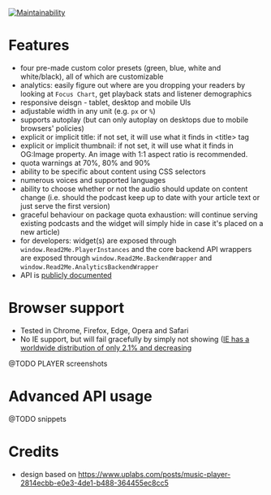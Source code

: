[![Maintainability](https://api.codeclimate.com/v1/badges/36dd4efdd375a4b23b70/maintainability)](https://codeclimate.com/repos/5a4794df0602e102940006eb/maintainability)

# Features
- four pre-made custom color presets (green, blue, white and white/black), all of which are customizable
- analytics: easily figure out where are you dropping your readers by looking at `Focus Chart`, get playback stats and listener demographics
- responsive deisgn - tablet, desktop and mobile UIs
- adjustable width in any unit (e.g. `px` or `%`)
- supports autoplay (but can only autoplay on desktops due to mobile browsers' policies)
- explicit or implicit title: if not set, it will use what it finds in \<title\> tag
- explicit or implicit thumbnail: if not set, it will use what it finds in OG:Image property. An image with 1:1 aspect ratio is recommended. 
- quota warnings at 70%, 80% and 90%
- ability to be specific about content using CSS selectors
- numerous voices and supported languages
- ability to choose whether or not the audio should update on content change (i.e. should the podcast keep up to date with your article text or just serve the first version)
- graceful behaviour on package quota exhaustion: will continue serving existing podcasts and the widget will simply hide in case it's placed on a new article)
- for developers: widget(s) are exposed through `window.Read2Me.PlayerInstances` and the core backend API wrappers are exposed through `window.Read2Me.BackendWrapper` and `window.Read2Me.AnalyticsBackendWrapper`
- API is [publicly documented](https://swaggerhub.com/apis/Read2Me/)

# Browser support
- Tested in Chrome, Firefox, Edge, Opera and Safari
- No IE support, but will fail gracefully by simply not showing ([IE has a worldwide distribution of only 2.1% and decreasing](https://www.w3schools.com/browsers/browsers_explorer.asp)

@TODO PLAYER screenshots

# Advanced API usage
@TODO snippets

# Credits
- design based on https://www.uplabs.com/posts/music-player-2814ecbb-e0e3-4de1-b488-364455ec8cc5
